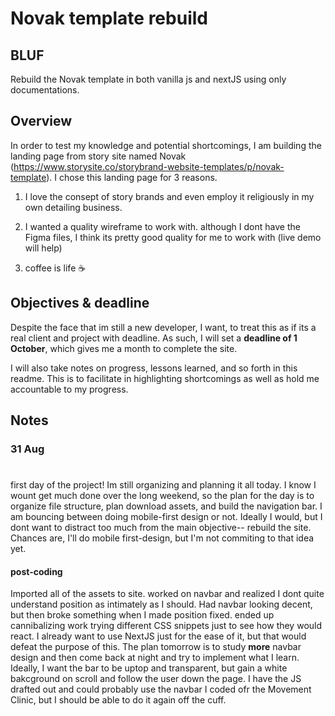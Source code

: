 # Novak template rebuild

## BLUF

Rebuild the Novak template in both vanilla js and nextJS using only documentations.

## Overview

In order to test my knowledge and potential shortcomings, I am building the landing page from story site named Novak (https://www.storysite.co/storybrand-website-templates/p/novak-template). I chose this landing page for 3 reasons.

1. I love the consept of story brands and even employ it religiously in my own detailing business.

2. I wanted a quality wireframe to work with. although I dont have the Figma files, I  think its pretty good quality for me to work with (live demo will help)

3. coffee is life ☕️

## Objectives & deadline

Despite the face that im still a new developer, I want, to treat this as if its a real client and project with deadline. As such, I will set a **deadline of 1 October**, which gives me a month to complete the site.

I will also take notes on progress, lessons learned, and so forth in this readme. This is to facilitate in highlighting shortcomings as well as hold me accountable to my progress.

## Notes

### 31 Aug

#
first day of the project! Im still organizing and planning it all today. I know I wount get much done over the long weekend, so the plan for the day is to organize file structure, plan download assets, and build the navigation bar. I am bouncing between doing mobile-first design or not. Ideally I would, but I dont want to distract too much from the main objective-- rebuild the site. Chances are, I'll do mobile first-design, but I'm not commiting to that idea yet.

#### post-coding


Imported all of the assets to site. worked on navbar and realized I dont quite understand position as intimately as I should. Had navbar looking decent, but then broke something when I made position fixed. ended up cannibalizing work trying different CSS snippets just to see how they would react. I already want to use NextJS just for the ease of it, but that would defeat the purpose of this. The plan tomorrow is to study **more** navbar design and then come back at night and try to implement what I learn. Ideally, I want the bar to be uptop and transparent, but gain a white bakcground on scroll and follow the user down the page. I have the JS drafted out and could probably use the navbar I coded ofr the Movement Clinic, but I should be able to do it again off the cuff.
